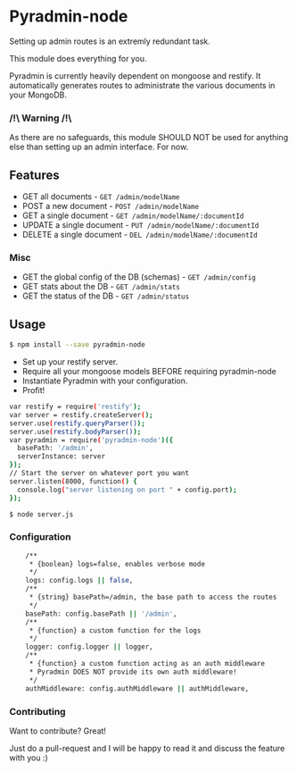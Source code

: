 # Pyradmin-node

Setting up admin routes is an extremly redundant task.

This module does everything for you.

Pyradmin is currently heavily dependent on mongoose and restify.
It automatically generates routes to administrate the various documents in your MongoDB.

### /!\ Warning /!\
As there are no safeguards, this module SHOULD NOT be used for anything else than setting up an admin interface. For now.

## Features

* GET all documents - `GET /admin/modelName`
* POST a new document - `POST /admin/modelName`
* GET a single document - `GET /admin/modelName/:documentId`
* UPDATE a single document - `PUT /admin/modelName/:documentId`
* DELETE a single document - `DEL /admin/modelName/:documentId`

### Misc

* GET the global config of the DB (schemas) - `GET /admin/config`
* GET stats about the DB - `GET /admin/stats`
* GET the status of the DB - `GET /admin/status`

## Usage
```sh
$ npm install --save pyradmin-node
```
* Set up your restify server.
* Require all your mongoose models BEFORE requiring pyradmin-node
* Instantiate Pyradmin with your configuration.
* Profit!
```sh
var restify = require('restify');
var server = restify.createServer();
server.use(restify.queryParser());
server.use(restify.bodyParser());
var pyradmin = require('pyradmin-node')({
  basePath: '/admin',
  serverInstance: server
});
// Start the server on whatever port you want
server.listen(8000, function() {
  console.log("server listening on port " + config.port);
});
```

```sh
$ node server.js
```

### Configuration
```sh
    /**
     * {boolean} logs=false, enables verbose mode
     */
    logs: config.logs || false,
    /**
     * {string} basePath=/admin, the base path to access the routes
     */
    basePath: config.basePath || '/admin',
    /**
     * {function} a custom function for the logs
     */
    logger: config.logger || logger,
    /**
     * {function} a custom function acting as an auth middleware
     * Pyradmin DOES NOT provide its own auth middleware!
     */
    authMiddleware: config.authMiddleware || authMiddleware,
```
### Contributing

Want to contribute? Great!

Just do a pull-request and I will be happy to read it and discuss the feature with you :)
